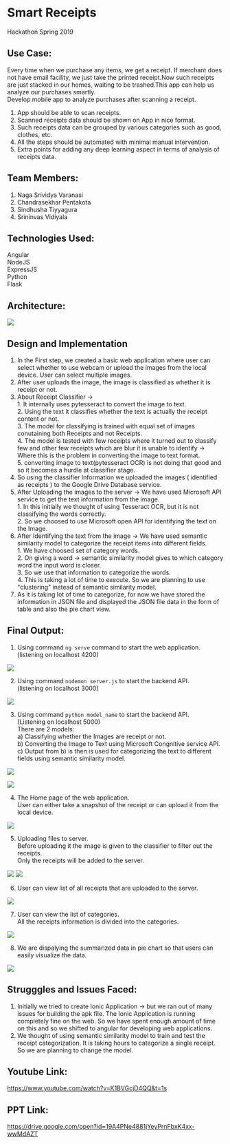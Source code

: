 #                                                     Smart Receipts
Hackathon Spring 2019

## Use Case:
Every time when we purchase any items, we get a receipt. If merchant does not have email facility, we just take the printed receipt.Now such receipts are just stacked in our homes, waiting to be trashed.This app can help us analyze our purchases smartly.   
Develop mobile app to analyze purchases after scanning a receipt.
1. App should be able to scan receipts.
2. Scanned receipts data should be shown on App in nice format.
3. Such receipts data can be grouped by various categories such as good, clothes, etc.
4. All the steps should be automated with minimal manual intervention.
5. Extra points for adding any deep learning aspect in terms of analysis of receipts data.

## Team Members:
1. Naga Srividya Varanasi
2. Chandrasekhar Pentakota
3. Sindhusha Tiyyagura
4. Srininvas Vidiyala

## Technologies Used:
Angular   
NodeJS   
ExpressJS   
Python    
Flask   

## Architecture:
![](https://github.com/sindhusha-t/ReceiptsTracking/raw/master/Documentation/Screenshots/Architecture.png)

## Design and Implementation
1. In the First step, we created a basic web application where user can select whether to use webcam or upload the images from the local device. User can select multiple images.   
2. After user uploads the image, the image is classified as whether it is receipt or not.   
3. About Receipt Classifier ->                
        1. It internally uses pytesseract to convert the image to text.             
        2. Using the text it classifies whether the text is actually the receipt content or not.               
        3. The model for classifying is trained with equal set of images conutaining both Receipts and not Receipts.              
        4. The model is tested with few receipts where it turned out to classify few and other few receipts which are blur it is unable to identify -> Where this is the problem in converting the image to text format.                
        5. converting image to text(pytesseract OCR) is not doing that good and so it becomes a hurdle at classifier stage.          
4. So using the classifier Information we uploaded the images ( identified as receipts ) to the Google Drive Database service.   
5. After Uploading the images to the server -> We have used Microsoft API service to get the text information from the image.    
            1. In this initially we thought of using Tesseract OCR, but it is not classifying the words correctly.    
            2. So we choosed to use Microsoft open API for identifying the text on the Image.    
6. After Identifying the text from the image -> We have used semantic similarity model to categorize the receipt items into different fields.    
            1. We have choosed set of category words.    
            2. On giving a word -> semantic similarity model gives to which category word the input word is closer.    
            3. So we use that information to categorize the words.    
            4. This is taking a lot of time to execute. So we are planning to use "clustering" instead of semantic similarity model.   
7. As it is taking lot of time to categorize, for now we have stored the information in JSON file and displayed the JSON file data in the form of table and also the pie chart view.    

## Final Output:
1. Using command `ng serve` command to start the web application.    
(listening on localhost 4200)    

![](https://github.com/sindhusha-t/ReceiptsTracking/raw/master/Documentation/Screenshots/angular.png)

2. Using command `nodemon server.js` to start the backend API.   
(listening on localhost 3000)   

![](https://github.com/sindhusha-t/ReceiptsTracking/raw/master/Documentation/Screenshots/nodeJS%20server.png)

3. Using command `python model_name` to start the backend API.    
(Listening on localhost 5000)   
There are 2 models:   
         a) Classifying whether the Images are receipt or not.   
         b) Converting the Image to Text using Microsoft Congnitive service API.   
         c) Output from b) is then is used for categorizing the text to different fields using semantic similarity model.  
         
![](https://github.com/sindhusha-t/ReceiptsTracking/raw/master/Documentation/Screenshots/model1.png)

![](https://github.com/sindhusha-t/ReceiptsTracking/raw/master/Documentation/Screenshots/model2.png)
         
4. The Home page of the web application.    
User can either take a snapshot of the receipt or can upload it from the local device.  

![](https://github.com/sindhusha-t/ReceiptsTracking/raw/master/Documentation/Screenshots/Home%20Page.png)

5. Uploading files to server.   
Before uploading it the image is given to the classifier to filter out the receipts.   
Only the receipts will be added to the server.   

![](https://github.com/sindhusha-t/ReceiptsTracking/raw/master/Documentation/Screenshots/uploading%20files.png)
![](https://github.com/sindhusha-t/ReceiptsTracking/raw/master/Documentation/Screenshots/uploading%20to%20server.png)

6. User can view list of all receipts that are uploaded to the server.   

![](https://github.com/sindhusha-t/ReceiptsTracking/raw/master/Documentation/Screenshots/Images%20on%20server.png)

7. User can view the list of categories.   
All the receipts information is divided into the categories.    

![](https://github.com/sindhusha-t/ReceiptsTracking/raw/master/Documentation/Screenshots/summary.png)

8. We are dispalying the summarized data in pie chart so that users can easily visualize the data.   

![](https://github.com/sindhusha-t/ReceiptsTracking/raw/master/Documentation/Screenshots/pie%20chart%20for%20summary.png)

## Strugggles and Issues Faced:
1) Initially we tried to create Ionic Application -> but we ran out of many issues for building the apk file. The Ionic Application is running completely fine on the web. So we have spent enough amount of time on this and so we shifted to angular for developing web applications.
2) We thought of using semantic similarity model to train and test the receipt categorization. It is taking hours to categorize a single receipt. So we are planning to change the model.

## Youtube Link:
https://www.youtube.com/watch?v=K1BVGcjD4QQ&t=1s

## PPT Link:
https://drive.google.com/open?id=19A4PNe4881jYeyPrnFbxK4xx-wwMdAZT
